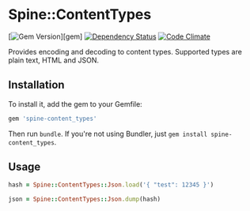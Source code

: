 # Spine::ContentTypes

[![Gem Version](http://img.shields.io/gem/v/spine-content_types.svg)][gem]
[![Dependency Status](https://gemnasium.com/rspine/content_types.svg)](https://gemnasium.com/rspine/content_types)
[![Code Climate](https://codeclimate.com/github/rspine/content_types/badges/gpa.svg)](https://codeclimate.com/github/rspine/content_types)

Provides encoding and decoding to content types. Supported types are plain text, HTML and JSON.

## Installation

To install it, add the gem to your Gemfile:

```ruby
gem 'spine-content_types'
```

Then run `bundle`. If you're not using Bundler, just `gem install spine-content_types`.

## Usage

```ruby
hash = Spine::ContentTypes::Json.load('{ "test": 12345 }')

json = Spine::ContentTypes::Json.dump(hash)
```

